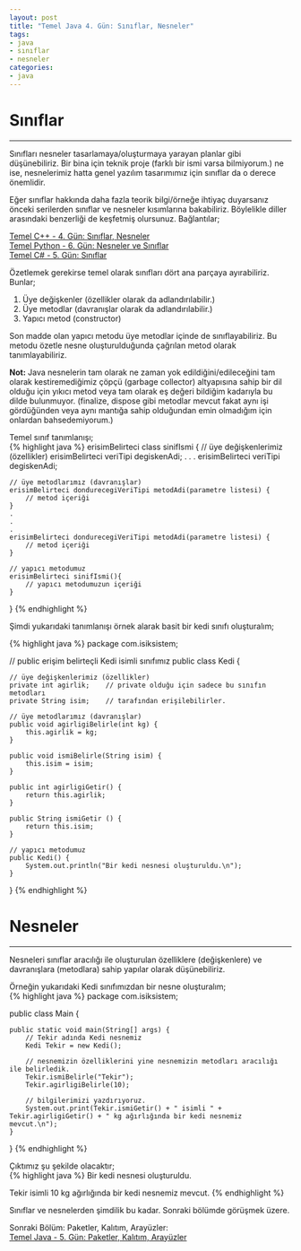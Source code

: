 ```yaml
---
layout: post
title: "Temel Java 4. Gün: Sınıflar, Nesneler"
tags:
- java
- sınıflar
- nesneler
categories:
- java
---
```


# Sınıflar
------------

Sınıfları nesneler tasarlamaya/oluşturmaya yarayan planlar gibi düşünebiliriz.
Bir bina için teknik proje (farklı bir ismi varsa bilmiyorum.) ne ise, nesnelerimiz hatta genel yazılım tasarımımız için sınıflar da o derece önemlidir.  

Eğer sınıflar hakkında daha fazla teorik bilgi/örneğe ihtiyaç duyarsanız önceki serilerden sınıflar ve nesneler kısımlarına bakabiliriz.
Böylelikle diller arasındaki benzerliği de keşfetmiş olursunuz. Bağlantılar;  

[Temel C++ - 4. Gün: Sınıflar, Nesneler][1]  
[Temel Python - 6. Gün: Nesneler ve Sınıflar][2]  
[Temel C# - 5. Gün: Sınıflar][3]  

Özetlemek gerekirse temel olarak sınıfları dört ana parçaya ayırabiliriz. Bunlar;  

1. Üye değişkenler (özellikler olarak da adlandırılabilir.)
2. Üye metodlar (davranışlar olarak da adlandırılabilir.)
3. Yapıcı metod (constructor)

Son madde olan yapıcı metodu üye metodlar içinde de sınıflayabiliriz.
Bu metodu özetle nesne oluşturulduğunda çağrılan metod olarak tanımlayabiliriz.  

**Not:** Java nesnelerin tam olarak ne zaman yok edildiğini/edileceğini tam olarak kestiremediğimiz çöpçü (garbage collector) altyapısına sahip bir dil olduğu için yıkıcı metod veya tam olarak eş değeri bildiğim kadarıyla bu dilde bulunmuyor.
(finalize, dispose gibi metodlar mevcut fakat aynı işi gördüğünden veya aynı mantığa sahip olduğundan emin olmadığım için onlardan bahsedemiyorum.)

Temel sınıf tanımlanışı;  
{% highlight java %}
erisimBelirteci class sinifIsmi {
    // üye değişkenlerimiz (özellikler)
    erisimBelirteci veriTipi degiskenAdi;
    .
    .
    .
    erisimBelirteci veriTipi degiskenAdi;

    // üye metodlarımız (davranışlar)
    erisimBelirteci dondurecegiVeriTipi metodAdi(parametre listesi) {
        // metod içeriği
    }
    .
    .
    .
    erisimBelirteci dondurecegiVeriTipi metodAdi(parametre listesi) {
        // metod içeriği
    }

    // yapıcı metodumuz
    erisimBelirteci sinifIsmi(){
        // yapıcı metodumuzun içeriği
    }
}
{% endhighlight %}


Şimdi yukarıdaki tanımlanışı örnek alarak basit bir kedi sınıfı oluşturalım;  

{% highlight java %}
package com.isiksistem;

// public erişim belirteçli Kedi isimli sınıfımız
public class Kedi {

    // üye değişkenlerimiz (özellikler)
    private int agirlik;    // private olduğu için sadece bu sınıfın metodları
    private String isim;    // tarafından erişilebilirler.

    // üye metodlarımız (davranışlar)
    public void agirligiBelirle(int kg) {
        this.agirlik = kg;
    }

    public void ismiBelirle(String isim) {
        this.isim = isim;
    }

    public int agirligiGetir() {
        return this.agirlik;
    }

    public String ismiGetir () {
        return this.isim;
    }

    // yapıcı metodumuz
    public Kedi() {
        System.out.println("Bir kedi nesnesi oluşturuldu.\n");
    }
}
{% endhighlight %}


# Nesneler
------------

Nesneleri sınıflar aracılığı ile oluşturulan özelliklere (değişkenlere) ve davranışlara (metodlara) sahip yapılar olarak düşünebiliriz.  

Örneğin yukarıdaki Kedi sınıfımızdan bir nesne oluşturalım;  
{% highlight java %}
package com.isiksistem;

public class Main {

    public static void main(String[] args) {
        // Tekir adında Kedi nesnemiz
        Kedi Tekir = new Kedi();

        // nesnemizin özelliklerini yine nesnemizin metodları aracılığı ile belirledik.
        Tekir.ismiBelirle("Tekir");
        Tekir.agirligiBelirle(10);

        // bilgilerimizi yazdırıyoruz.
        System.out.print(Tekir.ismiGetir() + " isimli " + Tekir.agirligiGetir() + " kg ağırlığında bir kedi nesnemiz mevcut.\n");
    }
}
{% endhighlight %}

Çıktımız şu şekilde olacaktır;  
{% highlight java %}
Bir kedi nesnesi oluşturuldu.

Tekir isimli 10 kg ağırlığında bir kedi nesnemiz mevcut.
{% endhighlight %}

Sınıflar ve nesnelerden şimdilik bu kadar. Sonraki bölümde görüşmek üzere.  

Sonraki Bölüm: Paketler, Kalıtım, Arayüzler:  
[Temel Java - 5. Gün: Paketler, Kalıtım, Arayüzler][4]  


[1]: /temel-cpp-dorduncu-gun-siniflar-nesneler/
[2]: /temel-python-altinci-gun-nesneler-ve-siniflar/
[3]: /temel-csharp-besinci-gun-siniflar/
[4]: /temel-java-besinci-gun-paketler-kalitim-arayuzler/
